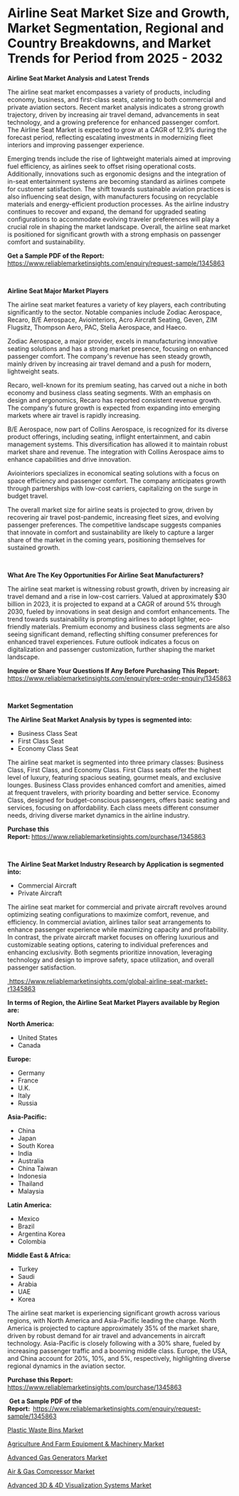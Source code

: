 <p><h1>Airline Seat Market Size and Growth, Market Segmentation, Regional and Country Breakdowns, and Market Trends for Period from 2025 -  2032</h1></p><p><strong>Airline Seat Market Analysis and Latest Trends</strong></p>
<p><p>The airline seat market encompasses a variety of products, including economy, business, and first-class seats, catering to both commercial and private aviation sectors. Recent market analysis indicates a strong growth trajectory, driven by increasing air travel demand, advancements in seat technology, and a growing preference for enhanced passenger comfort. The Airline Seat Market is expected to grow at a CAGR of 12.9% during the forecast period, reflecting escalating investments in modernizing fleet interiors and improving passenger experience.</p><p>Emerging trends include the rise of lightweight materials aimed at improving fuel efficiency, as airlines seek to offset rising operational costs. Additionally, innovations such as ergonomic designs and the integration of in-seat entertainment systems are becoming standard as airlines compete for customer satisfaction. The shift towards sustainable aviation practices is also influencing seat design, with manufacturers focusing on recyclable materials and energy-efficient production processes. As the airline industry continues to recover and expand, the demand for upgraded seating configurations to accommodate evolving traveler preferences will play a crucial role in shaping the market landscape. Overall, the airline seat market is positioned for significant growth with a strong emphasis on passenger comfort and sustainability.</p></p>
<p><strong>Get a Sample PDF of the Report:&nbsp;</strong> <a href="https://www.reliablemarketinsights.com/enquiry/request-sample/1345863?utm_campaign=2956&utm_medium=2&utm_source=Github&utm_content=ia&utm_term=04042025&utm_id=airline-seat">https://www.reliablemarketinsights.com/enquiry/request-sample/1345863</a></p>
<p>&nbsp;</p>
<p><strong>Airline Seat Major Market Players</strong></p>
<p><p>The airline seat market features a variety of key players, each contributing significantly to the sector. Notable companies include Zodiac Aerospace, Recaro, B/E Aerospace, Aviointeriors, Acro Aircraft Seating, Geven, ZIM Flugsitz, Thompson Aero, PAC, Stelia Aerospace, and Haeco.</p><p>Zodiac Aerospace, a major provider, excels in manufacturing innovative seating solutions and has a strong market presence, focusing on enhanced passenger comfort. The company's revenue has seen steady growth, mainly driven by increasing air travel demand and a push for modern, lightweight seats.</p><p>Recaro, well-known for its premium seating, has carved out a niche in both economy and business class seating segments. With an emphasis on design and ergonomics, Recaro has reported consistent revenue growth. The company's future growth is expected from expanding into emerging markets where air travel is rapidly increasing.</p><p>B/E Aerospace, now part of Collins Aerospace, is recognized for its diverse product offerings, including seating, inflight entertainment, and cabin management systems. This diversification has allowed it to maintain robust market share and revenue. The integration with Collins Aerospace aims to enhance capabilities and drive innovation.</p><p>Aviointeriors specializes in economical seating solutions with a focus on space efficiency and passenger comfort. The company anticipates growth through partnerships with low-cost carriers, capitalizing on the surge in budget travel.</p><p>The overall market size for airline seats is projected to grow, driven by recovering air travel post-pandemic, increasing fleet sizes, and evolving passenger preferences. The competitive landscape suggests companies that innovate in comfort and sustainability are likely to capture a larger share of the market in the coming years, positioning themselves for sustained growth.</p></p>
<p>&nbsp;</p>
<p><strong>What Are The Key Opportunities For Airline Seat Manufacturers?</strong></p>
<p><p>The airline seat market is witnessing robust growth, driven by increasing air travel demand and a rise in low-cost carriers. Valued at approximately $30 billion in 2023, it is projected to expand at a CAGR of around 5% through 2030, fueled by innovations in seat design and comfort enhancements. The trend towards sustainability is prompting airlines to adopt lighter, eco-friendly materials. Premium economy and business class segments are also seeing significant demand, reflecting shifting consumer preferences for enhanced travel experiences. Future outlook indicates a focus on digitalization and passenger customization, further shaping the market landscape.</p></p>
<p><strong>Inquire or Share Your Questions If Any Before Purchasing This Report:</strong> <a href="https://www.reliablemarketinsights.com/enquiry/pre-order-enquiry/1345863?utm_campaign=2956&utm_medium=2&utm_source=Github&utm_content=ia&utm_term=04042025&utm_id=airline-seat">https://www.reliablemarketinsights.com/enquiry/pre-order-enquiry/1345863</a></p>
<p>&nbsp;</p>
<p><strong>Market Segmentation</strong></p>
<p><strong>The Airline Seat Market Analysis by types is segmented into:</strong></p>
<p><ul><li>Business Class Seat</li><li>First Class Seat</li><li>Economy Class Seat</li></ul></p>
<p><p>The airline seat market is segmented into three primary classes: Business Class, First Class, and Economy Class. First Class seats offer the highest level of luxury, featuring spacious seating, gourmet meals, and exclusive lounges. Business Class provides enhanced comfort and amenities, aimed at frequent travelers, with priority boarding and better service. Economy Class, designed for budget-conscious passengers, offers basic seating and services, focusing on affordability. Each class meets different consumer needs, driving diverse market dynamics in the airline industry.</p></p>
<p><strong>Purchase this Report:&nbsp;</strong><a href="https://www.reliablemarketinsights.com/purchase/1345863?utm_campaign=2956&utm_medium=2&utm_source=Github&utm_content=ia&utm_term=04042025&utm_id=airline-seat">https://www.reliablemarketinsights.com/purchase/1345863</a></p>
<p>&nbsp;</p>
<p><strong>The Airline Seat Market Industry Research by Application is segmented into:</strong></p>
<p><ul><li>Commercial Aircraft</li><li>Private Aircraft</li></ul></p>
<p><p>The airline seat market for commercial and private aircraft revolves around optimizing seating configurations to maximize comfort, revenue, and efficiency. In commercial aviation, airlines tailor seat arrangements to enhance passenger experience while maximizing capacity and profitability. In contrast, the private aircraft market focuses on offering luxurious and customizable seating options, catering to individual preferences and enhancing exclusivity. Both segments prioritize innovation, leveraging technology and design to improve safety, space utilization, and overall passenger satisfaction.</p></p>
<p><a href="https://www.reliablemarketinsights.com/global-airline-seat-market-r1345863?utm_campaign=2956&utm_medium=2&utm_source=Github&utm_content=ia&utm_term=04042025&utm_id=airline-seat">&nbsp;https://www.reliablemarketinsights.com/global-airline-seat-market-r1345863</a></p>
<p><strong>In terms of Region, the Airline Seat Market Players available by Region are:</strong></p>
<p>
    <p> <strong> North America: </strong>
        <ul>
            <li>United States</li>
            <li>Canada</li>
        </ul>
        </p> 
    <p> <strong> Europe: </strong>
        <ul>
            <li>Germany</li>
            <li>France</li>
            <li>U.K.</li>
            <li>Italy</li>
            <li>Russia</li>
        </ul>
        </p> 
    <p> <strong> Asia-Pacific: </strong>
        <ul>
            <li>China</li>
            <li>Japan</li>
            <li>South Korea</li>
            <li>India</li>
            <li>Australia</li>
            <li>China Taiwan</li>
            <li>Indonesia</li>
            <li>Thailand</li>
            <li>Malaysia</li>
        </ul>
        </p> 
    <p> <strong> Latin America: </strong>
        <ul>
            <li>Mexico</li>
            <li>Brazil</li>
            <li>Argentina Korea</li>
            <li>Colombia</li>
        </ul>
        </p> 
    <p> <strong> Middle East & Africa: </strong>
        <ul>
            <li>Turkey</li>
            <li>Saudi</li>
            <li>Arabia</li>
            <li>UAE</li>
            <li>Korea</li>
        </ul>
    </p>
    </p>
<p><p>The airline seat market is experiencing significant growth across various regions, with North America and Asia-Pacific leading the charge. North America is projected to capture approximately 35% of the market share, driven by robust demand for air travel and advancements in aircraft technology. Asia-Pacific is closely following with a 30% share, fueled by increasing passenger traffic and a booming middle class. Europe, the USA, and China account for 20%, 10%, and 5%, respectively, highlighting diverse regional dynamics in the aviation sector.</p></p>
<p><strong>Purchase this Report: </strong><a href="https://www.reliablemarketinsights.com/purchase/1345863?utm_campaign=2956&utm_medium=2&utm_source=Github&utm_content=ia&utm_term=04042025&utm_id=airline-seat">https://www.reliablemarketinsights.com/purchase/1345863</a></p>
<p>&nbsp;<strong>Get a Sample PDF of the Report:&nbsp;&nbsp;</strong><a href="https://www.reliablemarketinsights.com/enquiry/request-sample/1345863?utm_campaign=2956&utm_medium=2&utm_source=Github&utm_content=ia&utm_term=04042025&utm_id=airline-seat">https://www.reliablemarketinsights.com/enquiry/request-sample/1345863</a></p>
<p><strong></strong></p>
<p><p><a href="https://github.com/guinoopandam/Market-Research-Report-List-1/blob/main/plastic-waste-bins-market.md?utm_campaign=2956&utm_medium=2&utm_source=Github&utm_content=ia&utm_term=04042025&utm_id=airline-seat">Plastic Waste Bins Market</a></p><p><a href="https://www.linkedin.com/pulse/global-agriculture-farm-equipment-machinery-market-analysis-qwiof?utm_campaign=2956&utm_medium=2&utm_source=Github&utm_content=ia&utm_term=04042025&utm_id=airline-seat">Agriculture And Farm Equipment & Machinery Market</a></p><p><a href="https://www.linkedin.com/pulse/evaluating-advanced-gas-generators-market-size-growth-l9abf?utm_campaign=2956&utm_medium=2&utm_source=Github&utm_content=ia&utm_term=04042025&utm_id=airline-seat">Advanced Gas Generators Market</a></p><p><a href="https://www.linkedin.com/pulse/charting-future-comprehensive-analysis-global-air-gas-compressor-lbpkf?utm_campaign=2956&utm_medium=2&utm_source=Github&utm_content=ia&utm_term=04042025&utm_id=airline-seat">Air & Gas Compressor Market</a></p><p><a href="https://www.linkedin.com/pulse/advanced-3d-4d-visualization-systems-market-outlook-strategic-csuof?utm_campaign=2956&utm_medium=2&utm_source=Github&utm_content=ia&utm_term=04042025&utm_id=airline-seat">Advanced 3D & 4D Visualization Systems Market</a></p></p>
